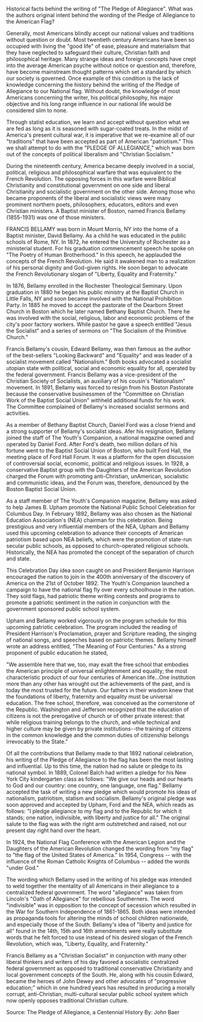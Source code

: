 Historical facts behind the writing of "The Pledge of Allegiance". What was the authors original intent behind the wording of the Pledge of Allegiance to the American Flag?

Generally, most Americans blindly accept our national values and traditions without question or doubt. Most twentieth century Americans have been so occupied with living the "good life" of ease, pleasure and materialism that they have neglected to safeguard their culture, Christian faith and philosophical heritage. Many strange ideas and foreign concepts have crept into the average American psyche without notice or question and, therefore, have become mainstream thought patterns which set a standard by which our society is governed. Once example of this condition is the lack of knowledge concerning the history behind the writing of the Pledge of Allegiance to our National flag. Without doubt, the knowledge of most Americans concerning the writer, his political philosophy, his major objective and his long range influence in our national life would be considered slim to none.

Through statist education, we learn and accept without question what we are fed as long as it is seasoned with sugar-coated treats. In the midst of America's present cultural war, it is imperative that we re-examine all of our "traditions" that have been accepted as part of American "patriotism." This we shall attempt to do with the "PLEDGE OF ALLEGIANCE," which was born out of the concepts of political liberalism and "Christian Socialism."

During the nineteenth century, America became deeply involved in a social, political, religious and philosophical warfare that was equivalent to the French Revolution. The opposing forces in this warfare were Biblical Christianity and constitutional government on one side and liberal Christianity and socialistic government on the other side. Among those who became proponents of the liberal and socialistic views were many prominent northern poets, philosophers, educators, editors and even Christian ministers. A Baptist minister of Boston, named Francis Bellamy (1855-1931) was one of those ministers.

FRANCIS BELLAMY was born in Mount Morris, NY into the home of a Baptist minister, David Bellamy. As a child he was educated in the public schools of Rome, NY. In 1872, he entered the University of Rochester as a ministerial student. For his graduation commencement speech he spoke on "The Poetry of Human Brotherhood." In this speech, he applauded the concepts of the French Revolution. He said it awakened man to a realization of his personal dignity and God-given rights. He soon began to advocate the French Revolutionary slogan of "Liberty, Equality and Fraternity."

In 1876, Bellamy enrolled in the Rochester Theological Seminary. Upon graduation in 1880 he began his public ministry at the Baptist Church in Little Falls, NY and soon became involved with the National Prohibition Party. In 1885 he moved to accept the pastorate of the Dearborn Street Church in Boston which he later named Bethany Baptist Church. There he was involved with the social, religious, labor and economic problems of the city's poor factory workers. While pastor he gave a speech entitled "Jesus the Socialist" and a series of sermons on "The Socialism of the Primitive Church."

Francis Bellamy's cousin, Edward Bellamy, was then famous as the author of the best-sellers "Looking Backward" and "Equality" and was leader of a socialist movement called "Nationalism." Both books advocated a socialist utopian state with political, social and economic equality for all, operated by the federal government. Francis Bellamy was a vice-president of the Christian Society of Socialists, an auxiliary of his cousin's "Nationalism" movement. In 1891, Bellamy was forced to resign from his Boston Pastorate because the conservative businessmen of the "Committee on Christian Work of the Baptist Social Union" withheld additional funds for his work. The Committee complained of Bellamy's increased socialist sermons and activities.

As a member of Bethany Baptist Church, Daniel Ford was a close friend and a strong supporter of Bellamy's socialist ideas. Afer his resignation, Bellamy joined the staff of The Youth's Companion, a national magazine owned and operated by Daniel Ford. After Ford's death, two million dollars of his fortune went to the Baptist Social Union of Boston, who built Ford Hall, the meeting place of Ford Hall Forum. It was a platform for the open discussion of controversial social, economic, political and religious issues. In 1928, a conservative Baptist group with the Daughters of the American Revolution charged the Forum with promoting anti-Christian, unAmerican, socialistic and communistic ideas, and the Forum was, therefore, denounced by the Boston Baptist Social Union.

As a staff member of The Youth's Companion magazine, Bellamy was asked to help James B. Upham promote the National Public School Celebration for Columbus Day. In February 1892, Bellamy was also chosen as the National Education Association's (NEA) chairman for this celebration. Being prestigious and very influential members of the NEA, Upham and Bellamy used this upcoming celebration to advance their concepts of American patriotism based upon NEA beliefs, which were the promotion of state-run secular public schools, as opposed to church-operated religious schools. Historically, the NEA has promoted the concept of the separation of church and state.

This Celebration Day idea soon caught on and President Benjamin Harrison encouraged the nation to join in the 400th anniversary of the discovery of America on the 21st of October 1892. The Youth's Companion launched a campaign to have the national flag fly over every schoolhouse in the nation. They sold flags, had patriotic theme writing contests and programs to promote a patriotic sentiment in the nation in conjunction with the government sponsored public school system.

Upham and Bellamy worked vigorously on the program schedule for this upcoming patriotic celebration. The program included the reading of President Harrison's Proclamation, prayer and Scripture reading, the singing of national songs, and speeches based on patriotic themes. Bellamy himself wrote an address entitled, "The Meaning of Four Centuries." As a strong proponent of public education he stated,

"We assemble here that we, too, may exalt the free school that embodies the American principle of universal enlightenment and equality; the most characteristic product of our four centuries of American life...One institution more than any other has wrought out the achievements of the past, and is today the most trusted for the future. Our fathers in their wisdom knew that the foundations of liberty, fraternity and equality must be universal education. The free school, therefore, was conceived as the cornerstone of the Republic. Washington and Jefferson recognized that the education of citizens is not the prerogative of church or of other private interest: that while religious training belongs to the church, and while technical and higher culture may be given by private institutions--the training of citizens in the common knowledge and the common duties of citizenship belongs irrevocably to the State."

Of all the contributions that Bellamy made to that 1892 national celebration, his writing of the Pledge of Allegiance to the flag has been the most lasting and influential. Up to this time, the nation had no salute or pledge to its national symbol. In 1889, Colonel Balch had written a pledge for his New York City kindergarten class as follows: "We give our heads and our hearts to God and our country: one country, one language, one flag." Bellamy accepted the task of writing a new pledge which would promote his ideas of nationalism, patriotism, statism and socialism. Bellamy's original pledge was soon approved and accepted by Upham, Ford and the NEA, which reads as follows: "I pledge allegiance to my flag and to the Republic for which it stands; one nation, indivisible, with liberty and justice for all." The original salute to the flag was with the right arm outstretched and raised, not our present day right hand over the heart.

In 1924, the National Flag Conference with the American Legion and the Daughters of the American Revolution changed the wording from "my flag" to "the flag of the United States of America." In 1954, Congress -- with the influence of the Roman Catholic Knights of Columbus -- added the words "under God."

The wording which Bellamy used in the writing of his pledge was intended to weld together the mentality of all Americans in their allegiance to a centralized federal government. The word "allegiance" was taken from Lincoln's "Oath of Allegiance" for rebellious Southerners. The word "indivisible" was in opposition to the concept of secession which resulted in the War for Southern Independence of 1861-1865. Both ideas were intended as propaganda tools for altering the minds of school children nationwide, and especially those of the South. Bellamy's idea of "liberty and justice for all" found in the 14th, 15th and 16th amendments were really substitute words that he felt forced to use instead of his desired slogan of the French Revolution, which was, "Liberty, Equality, and Fraternity."

Francis Bellamy as a "Christian Socialist" in conjunction with many other liberal thinkers and writers of his day favored a socialistic centralized federal government as opposed to traditional conservative Christianity and local government concepts of the South. He, along with his cousin Edward, became the heroes of John Dewey and other advocates of "progressive education;" which in one hundred years has resulted in producing a morally corrupt, anti-Christian, multi-cultural secular public school system which now openly opposes traditional Christian culture.

Source: The Pledge of Allegiance, a Centennial History
By: John Baer